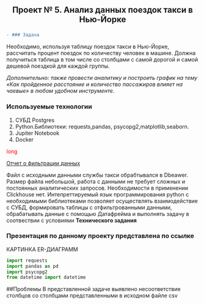 ## <p style="text-align: center;">Проект № 5. Анализ данных поездок такси в Нью-Йорке</p>

```diff
- ### Задача
```
Необходимо, используя таблицу поездок такси в Нью-Йорке, рассчитать процент поездок по количеству человек в машине. Должна получиться таблица в том числе со столбцами с самой дорогой и самой дешевой поездкой для каждой группы.

*Дополнительно: также провести аналитику и построить график на тему «Как пройденное расстояние и количество пассажиров влияет на чаевые» в любом удобном инструменте.*

### Используемые технологии
1. СУБД Postgres
2. Python.Библиотеки: requests,pandas, psycopg2,matplotlib,seaborn.
3. Jupiter Notebook
4. Docker


<span style='color: red;'>long</span>

[Отчет о фильтрации данных](https://github.com/SergeyGitH/DataEngineer_Final/blob/master/doc/report.txt "Отчет о фильтрации данных")


Файл с исходными данными службы такси обрабтывался в Dbeawer. Размер файла небольшой, работа с данными не требует сложных и постоянных аналитических запросов. Необходимости в применении Clickhouse нет. Интепреттируемый язык программирования python c необходимыми библиотеками позволяет осуществлять взаимодействие с СУБД, формировать таблицы с отфильтрованными данными, обрабатывать данные с помощью Датафрейма и выполнять задачу в соотвествии с условиями **Технического задания**
### Презентация по данному проекту представлена по ссылке

КАРТИНКА ER-ДИАГРАММ

```python
import requests
import pandas as pd
import psycopg2
from datetime import datetime
```


##Проблемы
В представленной задаче выявлено несоответствие столбцов со столбцами представленными в исходном файле csv


